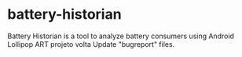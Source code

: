 battery-historian
=================

Battery Historian is a tool to analyze battery consumers using Android Lollipop ART projeto volta Update "bugreport" files.
